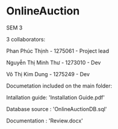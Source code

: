 # OnlineAuction
 SEM 3

3 collaborators:

  Phan Phúc Thịnh - 1275061 - Project lead

  Nguyễn Thị Minh Thư - 1273010 - Dev

  Võ Thị Kim Dung - 1275249 - Dev

Documetation included on the main folder:


  Intallation guide: 'Installation Guide.pdf'

  Database source : 'OnlineAuctionDB.sql'

  Documentation : 'Review.docx'
